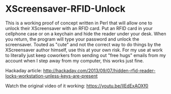 XScreensaver-RFID-Unlock
========================

This is a working proof of concept written in Perl that will allow one to unlock their XScreensaver with an RFID card. Put an RFID card in your cellphone case or on a keychain and hide the reader under your desk. When you return, the program will type your password and unlock the screensaver. Touted as "cute" and not the correct way to do things by the XScreensaver author himself, use this at your own risk. For my use at work to literally just keep coworkers from sending out "free hugs" emails from my account when I step away from my computer, this works just fine.

Hackaday article:
http://hackaday.com/2013/09/07/hidden-rfid-reader-locks-workstation-unless-keys-are-present

Watch the original video of it working:
https://youtu.be/IIEdExAOXf0
